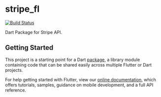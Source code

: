 # stripe_fl

[![Build Status](https://travis-ci.com/Zfinix/stripe_fl.svg?branch=master)](https://travis-ci.com/Zfinix/stripe_fl)


Dart Package for Stripe API.

## Getting Started

This project is a starting point for a Dart
[package](https://flutter.dev/developing-packages/),
a library module containing code that can be shared easily across
multiple Flutter or Dart projects.

For help getting started with Flutter, view our 
[online documentation](https://flutter.dev/docs), which offers tutorials, 
samples, guidance on mobile development, and a full API reference.
